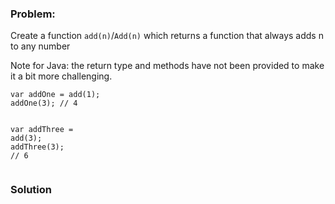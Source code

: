 ### Problem:
<p>Create a function <code>add(n)</code>/<code>Add(n)</code> which returns a function that always adds n to any number</p>
<p>Note for Java: the return type and methods have not been provided to make it a bit more challenging.</p>
<pre><code class="language-js"><span class="hljs-keyword">var</span> addOne = add(<span class="hljs-number">1</span>);
addOne(<span class="hljs-number">3</span>); <span class="hljs-comment">// 4</span>

<span class="hljs-keyword">var</span> addThree = add(<span class="hljs-number">3</span>);
addThree(<span class="hljs-number">3</span>); <span class="hljs-comment">// 6</span></code></pre>
<pre style="display: none;"><code class="language-python">add_one = add(<span class="hljs-number">1</span>)
add_one(<span class="hljs-number">3</span>)  <span class="hljs-comment"># 4</span>

add_three = add(<span class="hljs-number">3</span>)
add_three(<span class="hljs-number">3</span>) <span class="hljs-comment"># 6</span></code></pre>
<pre style="display: none;"><code class="language-haskell"><span class="hljs-title">addOne</span> = add <span class="hljs-number">1</span>
<span class="hljs-title">addOne</span> <span class="hljs-number">3</span> `shouldBe` <span class="hljs-number">4</span></code></pre>
<pre style="display: none;"><code class="language-fsharp">addOne = add <span class="hljs-number">1</span>
addOne <span class="hljs-number">3</span> # <span class="hljs-number">4</span></code></pre>
<pre style="display: none;"><code class="language-swift">addOne = add(<span class="hljs-number">1</span>)
addOne(<span class="hljs-number">3</span>) <span class="hljs-comment">// 4</span></code></pre>
<pre style="display: none;"><code class="language-csharp">Func&lt;<span class="hljs-keyword">double</span>, <span class="hljs-keyword">double</span>&gt; AddOne = Kata.Add(<span class="hljs-number">1</span>);
AddOne(<span class="hljs-number">3</span>) =&gt; <span class="hljs-number">4</span></code></pre>
<pre style="display: none;"><code class="language-java">...returnType addOne = Kata.add(<span class="hljs-number">1</span>);
addOne.method(<span class="hljs-number">3</span>) =&gt; <span class="hljs-number">4</span></code></pre>
<pre style="display: none;"><code class="language-go"><span class="hljs-keyword">var</span> addOne = Add(<span class="hljs-number">1</span>)
addOne(<span class="hljs-number">3</span>) <span class="hljs-comment">// 4</span></code></pre>

### Solution